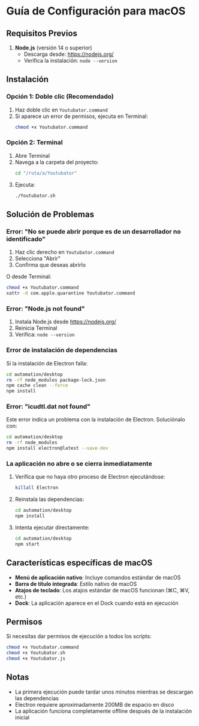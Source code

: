 # Guía de Configuración para macOS

## Requisitos Previos

1. **Node.js** (versión 14 o superior)
   - Descarga desde: https://nodejs.org/
   - Verifica la instalación: `node --version`

## Instalación

### Opción 1: Doble clic (Recomendado)
1. Haz doble clic en `Youtubator.command`
2. Si aparece un error de permisos, ejecuta en Terminal:
   ```bash
   chmod +x Youtubator.command
   ```

### Opción 2: Terminal
1. Abre Terminal
2. Navega a la carpeta del proyecto:
   ```bash
   cd "/ruta/a/Youtubator"
   ```
3. Ejecuta:
   ```bash
   ./Youtubator.sh
   ```

## Solución de Problemas

### Error: "No se puede abrir porque es de un desarrollador no identificado"
1. Haz clic derecho en `Youtubator.command`
2. Selecciona "Abrir"
3. Confirma que deseas abrirlo

O desde Terminal:
```bash
chmod +x Youtubator.command
xattr -d com.apple.quarantine Youtubator.command
```

### Error: "Node.js not found"
1. Instala Node.js desde https://nodejs.org/
2. Reinicia Terminal
3. Verifica: `node --version`

### Error de instalación de dependencias
Si la instalación de Electron falla:

```bash
cd automation/desktop
rm -rf node_modules package-lock.json
npm cache clean --force
npm install
```

### Error: "icudtl.dat not found"
Este error indica un problema con la instalación de Electron. Soluciónalo con:

```bash
cd automation/desktop
rm -rf node_modules
npm install electron@latest --save-dev
```

### La aplicación no abre o se cierra inmediatamente
1. Verifica que no haya otro proceso de Electron ejecutándose:
   ```bash
   killall Electron
   ```

2. Reinstala las dependencias:
   ```bash
   cd automation/desktop
   npm install
   ```

3. Intenta ejecutar directamente:
   ```bash
   cd automation/desktop
   npm start
   ```

## Características específicas de macOS

- **Menú de aplicación nativo**: Incluye comandos estándar de macOS
- **Barra de título integrada**: Estilo nativo de macOS
- **Atajos de teclado**: Los atajos estándar de macOS funcionan (⌘C, ⌘V, etc.)
- **Dock**: La aplicación aparece en el Dock cuando está en ejecución

## Permisos

Si necesitas dar permisos de ejecución a todos los scripts:

```bash
chmod +x Youtubator.command
chmod +x Youtubator.sh
chmod +x Youtubator.js
```

## Notas

- La primera ejecución puede tardar unos minutos mientras se descargan las dependencias
- Electron requiere aproximadamente 200MB de espacio en disco
- La aplicación funciona completamente offline después de la instalación inicial
